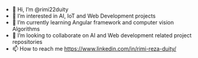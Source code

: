 - 👋 Hi, I’m @rimi22duity
- 👀 I’m interested in AI, IoT and Web Development projects
- 🌱 I’m currently learning Angular framework and computer vision Algorithms
- 💞️ I’m looking to collaborate on AI and Web development related project repositories
- 📫 How to reach me https://www.linkedin.com/in/rimi-reza-duity/ 

<!---
rimi22duity/rimi22duity is a ✨ special ✨ repository because its `README.md` (this file) appears on your GitHub profile.
You can click the Preview link to take a look at your changes.
--->
